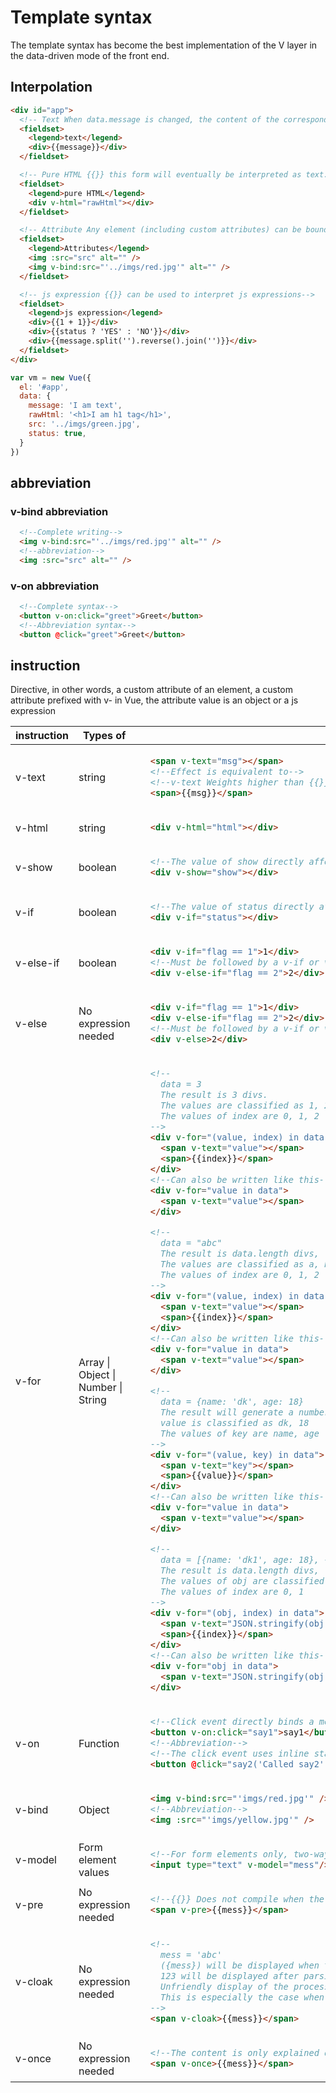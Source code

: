 # Template syntax
The template syntax has become the best implementation of the V layer in the data-driven mode of the front end.

## Interpolation
``` html
<div id="app">
  <!-- Text When data.message is changed, the content of the corresponding interpolation will also change automatically-->
  <fieldset>
    <legend>text</legend>
    <div>{{message}}</div>
  </fieldset>

  <!-- Pure HTML {{}} this form will eventually be interpreted as text. If you want to enter HTML structure, use v-html = "object"-->
  <fieldset>
    <legend>pure HTML</legend>
    <div v-html="rawHtml"></div>
  </fieldset>		

  <!-- Attribute Any element (including custom attributes) can be bound to the object: attribute name (or v-bind: attribute name) = "object"-->
  <fieldset>
    <legend>Attributes</legend>
    <img :src="src" alt="" />
    <img v-bind:src="'../imgs/red.jpg'" alt="" />
  </fieldset>	

  <!-- js expression {{}} can be used to interpret js expressions-->
  <fieldset>
    <legend>js expression</legend>
    <div>{{1 + 1}}</div>
    <div>{{status ? 'YES' : 'NO'}}</div>
    <div>{{message.split('').reverse().join('')}}</div>
  </fieldset>	
</div>
```

``` javascript
var vm = new Vue({
  el: '#app',
  data: {
    message: 'I am text',
    rawHtml: '<h1>I am h1 tag</h1>',
    src: '../imgs/green.jpg',
    status: true,
  }
})
```

## abbreviation
### v-bind abbreviation
``` html
  <!--Complete writing-->
  <img v-bind:src="'../imgs/red.jpg'" alt="" />
  <!--abbreviation-->
  <img :src="src" alt="" />
```
### v-on abbreviation
``` html
  <!--Complete syntax-->
  <button v-on:click="greet">Greet</button>
  <!--Abbreviation syntax-->
  <button @click="greet">Greet</button>  
```

## instruction
Directive, in other words, a custom attribute of an element, a custom attribute prefixed with v- in Vue, the attribute value is an object or a js expression

<table>
  <thead>
    <tr>
      <th>instruction</th><th>Types of</th><th>usage</th>
    </tr>
  </thead>
  <tbody>
    <tr><td>v-text</td><td>string</td><td><!--v-text-->
      
  ``` html
    <span v-text="msg"></span>
    <!--Effect is equivalent to-->
    <!--v-text Weights higher than {{}}-->
    <span>{{msg}}</span>
  ```
  
   </td></tr>
    <tr><td>v-html</td><td>string</td><td><!--v-html-->
      
  ``` html
    <div v-html="html"></div>
  ```
  
   </td></tr> 
    <tr><td>v-show</td><td>boolean</td><td><!--v-show-->
      
  ``` html
    <!--The value of show directly affects whether the div is displayed in the document-->
    <div v-show="show"></div>
  ```
  
   </td></tr>    
    <tr><td>v-if</td><td>boolean</td><td><!--v-if-->
      
  ``` html
    <!--The value of status directly affects the existence of the div in the document-->
    <div v-if="status"></div>
  ```
  
   </td></tr>
    <tr><td>v-else-if</td><td>boolean</td><td><!--v-else-if-->
      
  ``` html
    <div v-if="flag == 1">1</div>
    <!--Must be followed by a v-if or v-else-if element-->
    <div v-else-if="flag == 2">2</div>
  ```
  
   </td></tr>      
    <tr><td>v-else</td><td>No expression needed</td><td><!--v-else-->
      
  ``` html
    <div v-if="flag == 1">1</div>
    <div v-else-if="flag == 2">2</div>
    <!--Must be followed by a v-if or v-else-if element-->
    <div v-else>2</div>
  ```
  
   </td></tr>    
    <tr><td>v-for</td><td>Array | Object | Number | String</td><td><!--v-for-->
      
  ``` html
    <!--
      data = 3
      The result is 3 divs.
      The values are classified as 1, 2, 3
      The values of index are 0, 1, 2
    -->
    <div v-for="(value, index) in data">
      <span v-text="value"></span>
      <span>{{index}}</span>
    </div>
    <!--Can also be written like this-->
    <div v-for="value in data">
      <span v-text="value"></span>
    </div>

    <!--
      data = "abc"
      The result is data.length divs,
      The values are classified as a, b, c
      The values of index are 0, 1, 2
    -->
    <div v-for="(value, index) in data">
      <span v-text="value"></span>
      <span>{{index}}</span>
    </div>   
    <!--Can also be written like this-->
    <div v-for="value in data">
      <span v-text="value"></span>
    </div>

    <!--
      data = {name: 'dk', age: 18}
      The result will generate a number of divs for the data attribute,
      value is classified as dk, 18
      The values of key are name, age
    -->
    <div v-for="(value, key) in data">
      <span v-text="key"></span>
      <span>{{value}}</span>
    </div>
    <!--Can also be written like this-->
    <div v-for="value in data">
      <span v-text="value"></span>
    </div>

    <!--
      data = [{name: 'dk1', age: 18}, {name: 'dk2', age: 20}]
      The result is data.length divs,
      The values of obj are classified as data [0], data [1]
      The values of index are 0, 1
    -->
    <div v-for="(obj, index) in data">
      <span v-text="JSON.stringify(obj)"></span>
      <span>{{index}}</span>
    </div>    
    <!--Can also be written like this-->
    <div v-for="obj in data">
      <span v-text="JSON.stringify(obj)"></span>
    </div>    
  ```
  
   </td></tr> 
    <tr><td>v-on</td><td>Function</td><td><!--v-on-->
      
  ``` html
    <!--Click event directly binds a method-->
    <button v-on:click="say1">say1</button>
    <!--Abbreviation-->
    <!--The click event uses inline statements-->
    <button @click="say2('Called say2', $event)">say2</button>     
  ```
  
   </td></tr> 
       <tr><td>v-bind</td><td>Object</td><td><!--v-bind-->
      
  ``` html
    <img v-bind:src="'imgs/red.jpg'" />
    <!--Abbreviation-->
    <img :src="'imgs/yellow.jpg'" />
  ```
  
   </td></tr>    
      <tr><td>v-model</td><td>Form element values</td><td><!--v-model-->
      
  ``` html
    <!--For form elements only, two-way binding-->
    <input type="text" v-model="mess"/>
  ```
  
   </td></tr>  
      <tr><td>v-pre</td><td>No expression needed</td><td><!--v-pre-->
      
  ``` html
    <!--{{}} Does not compile when the string is output-->
    <span v-pre>{{mess}}</span>
  ```
  
   </td></tr>  
      <tr><td>v-cloak</td><td>No expression needed</td><td><!--v-cloak-->
      
  ``` html
    <!--
      mess = 'abc'
      ({mess}) will be displayed when the span has not been parsed by vue
      123 will be displayed after parsing
      Unfriendly display of the process used to resolve these two conversions
      This is especially the case when the page loads too slowly
    -->
    <span v-cloak>{{mess}}</span>
  ```
  
   </td></tr>     
      <tr><td>v-once</td><td>No expression needed</td><td><!--v-once-->
      
  ``` html
    <!--The content is only explained once and will not be mapped to the span again when the mess is changed-->
    <span v-once>{{mess}}</span>
  ```
  
   </td></tr>              
  </tbody>
</table>